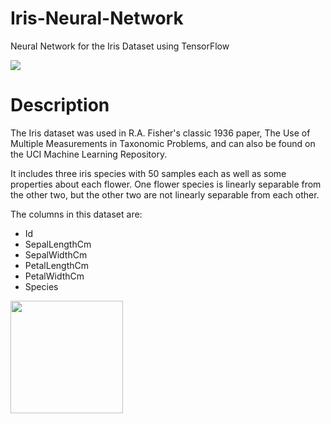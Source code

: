# Iris-Neural-Network
Neural Network for the Iris Dataset using TensorFlow

<img src='https://s10.postimg.org/ooyqhpa0p/Iris.jpg'>

<h1>Description</h1>

The Iris dataset was used in R.A. Fisher's classic 1936 paper, The Use of Multiple Measurements in Taxonomic Problems, and can also be found on the UCI Machine Learning Repository.

It includes three iris species with 50 samples each as well as some properties about each flower. One flower species is linearly separable from the other two, but the other two are not linearly separable from each other.

The columns in this dataset are:

- Id
- SepalLengthCm
- SepalWidthCm
- PetalLengthCm
- PetalWidthCm
- Species

<img width=180 src='https://sebastianraschka.com/images/blog/2014/linear-discriminant-analysis/iris_petal_sepal.png'>
